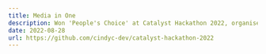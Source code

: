 ```yaml
---
title: Media in One
description: Won 'People's Choice' at Catalyst Hackathon 2022, organised by CISSA.
date: 2022-08-28
url: https://github.com/cindyc-dev/catalyst-hackathon-2022
---
```

